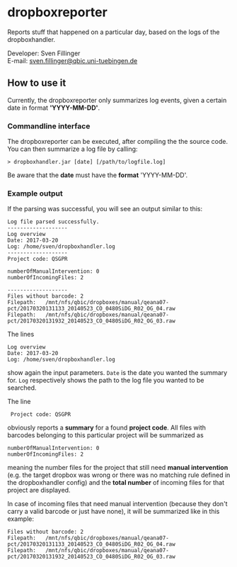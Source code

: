 # dropboxreporter
Reports stuff that happened on a particular day, based on the logs of the dropboxhandler.

Developer: Sven Fillinger<br>
E-mail: sven.fillinger@qbic.uni-tuebingen.de

## How to use it
Currently, the dropboxreporter only summarizes log events, given a certain date in format **'YYYY-MM-DD'**.

### Commandline interface
The dropboxreporter can be executed, after compiling the the source code. You can then summarize a log file by calling:

    > dropboxhandler.jar [date] [/path/to/logfile.log]

Be aware that the **date** must have the **format** 'YYYY-MM-DD'.

### Example output
If the parsing was successful, you will see an output similar to this:

    Log file parsed successfully.
    -------------------
    Log overview
    Date: 2017-03-20
    Log: /home/sven/dropboxhandler.log
    -------------------
    Project code: QSGPR

    numberOfManualIntervention: 0
    numberOfIncomingFiles: 2

    -------------------
    Files without barcode: 2
    Filepath:	/mnt/nfs/qbic/dropboxes/manual/qeana07-pct/20170320131133_20140523_CO_0480SiDG_R02_OG_04.raw
    Filepath:	/mnt/nfs/qbic/dropboxes/manual/qeana07-pct/20170320131932_20140523_CO_0480SiDG_R02_OG_03.raw
    
The lines 

    Log overview
    Date: 2017-03-20
    Log: /home/sven/dropboxhandler.log
    
show again the input parameters. ```Date``` is the date you wanted the summary for. ```Log``` respectively shows the path to the log file you wanted to be searched.

The line

     Project code: QSGPR

obviously reports a **summary** for a found **project code**. All files with barcodes belonging to this particular project will be summarized as

    numberOfManualIntervention: 0
    numberOfIncomingFiles: 2
    
meaning the number files for the project that still need **manual intervention** (e.g. the target dropbox was wrong or there was no matching rule defined in the dropboxhandler config) and the **total
number** of incoming files for that project are displayed.

In case of incoming files that need manual intervention (because they don't carry a valid barcode or just have none), it will be summarized
like in this example:

    Files without barcode: 2
    Filepath:	/mnt/nfs/qbic/dropboxes/manual/qeana07-pct/20170320131133_20140523_CO_0480SiDG_R02_OG_04.raw
    Filepath:	/mnt/nfs/qbic/dropboxes/manual/qeana07-pct/20170320131932_20140523_CO_0480SiDG_R02_OG_03.raw
 
